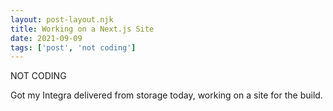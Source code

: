 ```yaml
---
layout: post-layout.njk
title: Working on a Next.js Site
date: 2021-09-09
tags: ['post', 'not coding']
---
```

<!-- Excerpt Start -->
NOT CODING
<!-- Excerpt End -->

Got my Integra delivered from storage today, working on a site for the build.
